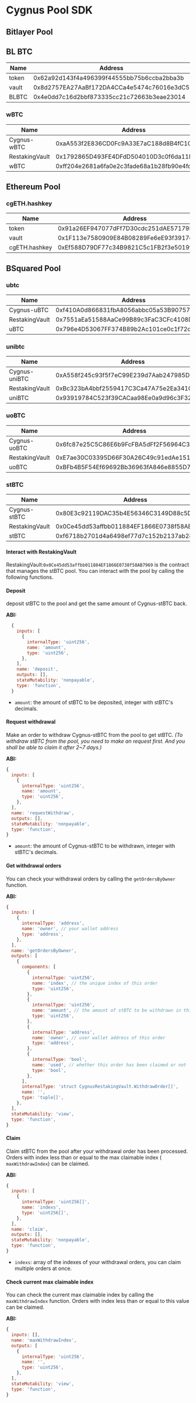 # Cygnus Pool SDK


## Bitlayer Pool

## BL BTC

| Name  | Address                                    |
| ----- | ------------------------------------------ |
| token | 0x62a92d143f4a496399f44555bb75b6ccba2bba3b |
| vault | 0x8d2757EA27AaBf172DA4CCa4e5474c76016e3dC5 |
| BLBTC | 0x4e0dd7c16d2bbf873335cc21c72663b3eae23014 |



### wBTC
| Name           | Address                                    |
| -------------- | ------------------------------------------ |
| Cygnus-wBTC    | 0xaA553f2E836CD0Fc9A33E7aC188d8B4fC1083395 |
| RestakingVault | 0x1792865D493FE4DFdD504010D3c0f6da11E8046D |
| wBTC           | 0xff204e2681a6fa0e2c3fade68a1b28fb90e4fc5f |


## Ethereum Pool
### cgETH.hashkey

| Name          | Address                                    |
| ------------- | ------------------------------------------ |
| token         | 0x91a26EF947077dFf7D30cdc251dAE57179B0484c |
| vault         | 0x1F113e7580909E84B08289Fe6eE93f3917eB1314 |
| cgETH.hashkey | 0xEf588D79DF77c34B9821C5c1FB2f3e5019fB9521 |

## BSquared Pool
### ubtc 
| Name           | Address                                    |
| -------------- | ------------------------------------------ |
| Cygnus-uBTC    | 0xf410A0d866831fbA8056abbc05a53B90757f58B1 |
| RestakingVault | 0x7551aEa51588AaCe99B89c3FaC3CFc4108DB8094 |
| uBTC           | 0x796e4D53067FF374B89b2Ac101ce0c1f72ccaAc2 |

### unibtc
| Name           | Address                                    |
| -------------- | ------------------------------------------ |
| Cygnus-uniBTC  | 0xA558f245c93f5f7eC99E239d7Aab247985D429fD |
| RestakingVault | 0xBc323bA4bbf2559417C3Ca47A75e2Ea341Cf8320 |
| uniBTC         | 0x93919784C523f39CACaa98Ee0a9d96c3F32b593e |


### uoBTC
| Name           | Address                                    |
| -------------- | ------------------------------------------ |
| Cygnus-uoBTC   | 0x6fc87e25C5C86E6b9FcFBA5dFf2F56964C36A1Ab |
| RestakingVault | 0xE7ae30C03395D66F30A26C49c91edAe151747911 |
| uoBTC          | 0xBFb4B5F54Ef69692Bb36963fA846e8855D73DBC0 |


###  stBTC
| Name           | Address                                    |
| -------------- | ------------------------------------------ |
| Cygnus-stBTC   | 0x80E3c92119DAC35b4E56346C3149D88c5D54C472 |
| RestakingVault | 0x0Ce45dd53affbb011884EF1866E0738f58AB7969 |
| stBTC          | 0xf6718b2701d4a6498ef77d7c152b2137ab28b8a3 |


#### Interact with RestakingVault
RestakingVault:`0x0Ce45dd53affbb011884EF1866E0738f58AB7969` is the contract that manages the stBTC pool. You can interact with the pool by calling the following functions.
#### Deposit
deposit stBTC to the pool and get the same amount of Cygnus-stBTC back.

**ABI:**

```javascript
  {
    inputs: [
      {
        internalType: 'uint256',
        name: 'amount',
        type: 'uint256',
      },
    ],
    name: 'deposit',
    outputs: [],
    stateMutability: 'nonpayable',
    type: 'function',
  }
```

- `amount`: the amount of stBTC to be deposited, integer with stBTC's decimals.


#### Request withdrawal
Make an order to withdraw Cygnus-stBTC from the pool to get stBTC. 
*(To withdraw stBTC from the pool, you need to make an request first. And you shall be able to claim it after 2~7 days.)*

**ABI:**
```javascript
{
  inputs: [
    {
      internalType: 'uint256',
      name: 'amount',
      type: 'uint256',
    },
  ],
  name: 'requestWithdraw',
  outputs: [],
  stateMutability: 'nonpayable',
  type: 'function',
}
```

- `amount`: the amount of Cygnus-stBTC to be withdrawn, integer with stBTC's decimals.

#### Get withdrawal orders
You can check your withdrawal orders by calling the `getOrdersByOwner` function.

**ABI:**

```javascript
{
  inputs: [
    {
      internalType: 'address',
      name: 'owner', // your wallet address
      type: 'address',
    },
  ],
  name: 'getOrdersByOwner',
  outputs: [
    {
      components: [
        {
          internalType: 'uint256',
          name: 'index', // the unique index of this order
          type: 'uint256',
        },
        {
          internalType: 'uint256',
          name: 'amount', // the amount of stBTC to be withdrawn in this order
          type: 'uint256',
        },
        {
          internalType: 'address',
          name: 'owner', // user wallet address of this order
          type: 'address',
        },
        {
          internalType: 'bool',
          name: 'used', // whether this order has been claimed or not
          type: 'bool',
        },
      ],
      internalType: 'struct CygnusRestakingVault.WithdrawOrder[]',
      name: '',
      type: 'tuple[]',
    },
  ],
  stateMutability: 'view',
  type: 'function',
}
```

#### Claim
Claim stBTC from the pool after your withdrawal order has been processed. Orders with index less than or equal to the max claimable index ( `maxWithdrawIndex`) can be claimed.

**ABI:**

```javascript
{
  inputs: [
    {
      internalType: 'uint256[]',
      name: 'indexs',
      type: 'uint256[]',
    },
  ],
  name: 'claim',
  outputs: [],
  stateMutability: 'nonpayable',
  type: 'function',
}
```

- `indexs`: array of the indexes of your withdrawal orders, you can claim multiple orders at once.

#### Check current max claimable index
You can check the current max claimable index by calling the `maxWithdrawIndex` function. Orders with index less than or equal to this value can be claimed.

**ABI:**

```javascript
{
  inputs: [],
  name: 'maxWithdrawIndex',
  outputs: [
    {
      internalType: 'uint256',
      name: '',
      type: 'uint256',
    },
  ],
  stateMutability: 'view',
  type: 'function',
}
```